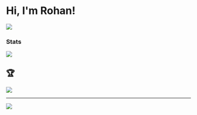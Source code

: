 # Hi, I'm Rohan!

![](https://quotes-github-readme.vercel.app/api?type=horizontal&theme=radical)

### Stats
<!--![](https://github-readme-stats.vercel.app/api?username=rohan-patra&theme=dark&hide_border=false&include_all_commits=true&count_private=true)<br/>
![](https://github-readme-streak-stats.herokuapp.com/?user=rohan-patra&theme=dark&hide_border=false)<br/>-->
![](https://github-readme-stats.vercel.app/api/top-langs/?username=rohan-patra&theme=dark&hide_border=false&include_all_commits=true&count_private=true&layout=compact)

## 🏆
![](https://github-profile-trophy.vercel.app/?username=rohan-patra&theme=radical&no-frame=false&no-bg=true&margin-w=4)

---
[![](https://visitcount.itsvg.in/api?id=rohan-patra&icon=0&color=0)](https://visitcount.itsvg.in)
